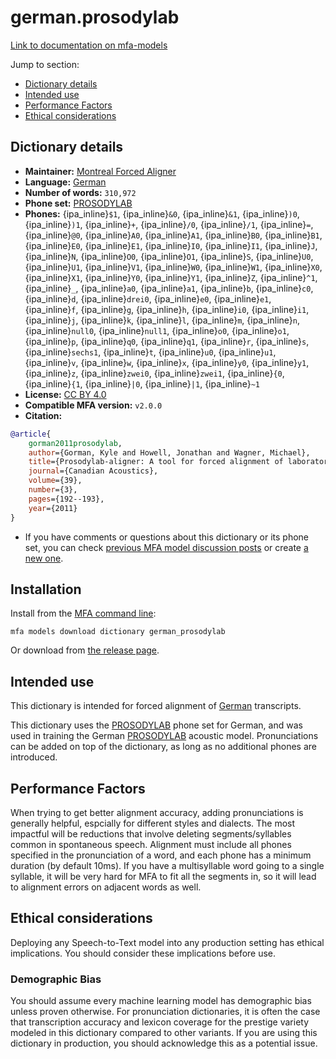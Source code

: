 
# german.prosodylab

[Link to documentation on mfa-models](https://mfa-models.readthedocs.io/en/main/dictionary/german_prosodylab.html)

Jump to section:

- [Dictionary details](#dictionary-details)
- [Intended use](#intended-use)
- [Performance Factors](#performance-factors)
- [Ethical considerations](#ethical-considerations)

## Dictionary details

- **Maintainer:** [Montreal Forced Aligner](https://montreal-forced-aligner.readthedocs.io/)
- **Language:** [German](https://en.wikipedia.org/wiki/German_language)
- **Number of words:** `310,972`
- **Phone set:** [PROSODYLAB](https://github.com/prosodylab/prosodylab.dictionaries)
- **Phones:** {ipa_inline}`$1`, {ipa_inline}`&0`, {ipa_inline}`&1`, {ipa_inline}`)0`, {ipa_inline}`)1`, {ipa_inline}`+`, {ipa_inline}`/0`, {ipa_inline}`/1`, {ipa_inline}`=`, {ipa_inline}`@0`, {ipa_inline}`A0`, {ipa_inline}`A1`, {ipa_inline}`B0`, {ipa_inline}`B1`, {ipa_inline}`E0`, {ipa_inline}`E1`, {ipa_inline}`I0`, {ipa_inline}`I1`, {ipa_inline}`J`, {ipa_inline}`N`, {ipa_inline}`O0`, {ipa_inline}`O1`, {ipa_inline}`S`, {ipa_inline}`U0`, {ipa_inline}`U1`, {ipa_inline}`V1`, {ipa_inline}`W0`, {ipa_inline}`W1`, {ipa_inline}`X0`, {ipa_inline}`X1`, {ipa_inline}`Y0`, {ipa_inline}`Y1`, {ipa_inline}`Z`, {ipa_inline}`^1`, {ipa_inline}`_`, {ipa_inline}`a0`, {ipa_inline}`a1`, {ipa_inline}`b`, {ipa_inline}`c0`, {ipa_inline}`d`, {ipa_inline}`drei0`, {ipa_inline}`e0`, {ipa_inline}`e1`, {ipa_inline}`f`, {ipa_inline}`g`, {ipa_inline}`h`, {ipa_inline}`i0`, {ipa_inline}`i1`, {ipa_inline}`j`, {ipa_inline}`k`, {ipa_inline}`l`, {ipa_inline}`m`, {ipa_inline}`n`, {ipa_inline}`null0`, {ipa_inline}`null1`, {ipa_inline}`o0`, {ipa_inline}`o1`, {ipa_inline}`p`, {ipa_inline}`q0`, {ipa_inline}`q1`, {ipa_inline}`r`, {ipa_inline}`s`, {ipa_inline}`sechs1`, {ipa_inline}`t`, {ipa_inline}`u0`, {ipa_inline}`u1`, {ipa_inline}`v`, {ipa_inline}`w`, {ipa_inline}`x`, {ipa_inline}`y0`, {ipa_inline}`y1`, {ipa_inline}`z`, {ipa_inline}`zwei0`, {ipa_inline}`zwei1`, {ipa_inline}`{0`, {ipa_inline}`{1`, {ipa_inline}`|0`, {ipa_inline}`|1`, {ipa_inline}`~1`
- **License:** [CC BY 4.0](https://github.com/MontrealCorpusTools/mfa-models/tree/main/dictionary/german/PROSODYLAB/v2.0.0/LICENSE)
- **Compatible MFA version:** `v2.0.0`
- **Citation:**

```bibtex
@article{
	gorman2011prosodylab,
	author={Gorman, Kyle and Howell, Jonathan and Wagner, Michael},
	title={Prosodylab-aligner: A tool for forced alignment of laboratory speech},
	journal={Canadian Acoustics},
	volume={39},
	number={3},
	pages={192--193},
	year={2011}
}
```

- If you have comments or questions about this dictionary or its phone set, you can check [previous MFA model discussion posts](https://github.com/MontrealCorpusTools/mfa-models/discussions?discussions_q=German+PROSODYLAB+dictionary+v2.0.0) or create [a new one](https://github.com/MontrealCorpusTools/mfa-models/discussions/new).

## Installation

Install from the [MFA command line](https://montreal-forced-aligner.readthedocs.io/en/latest/user_guide/models/index.html):

```
mfa models download dictionary german_prosodylab
```

Or download from [the release page](https://github.com/MontrealCorpusTools/mfa-models/releases/tag/dictionary-german_prosodylab-v2.0.0).

## Intended use

This dictionary is intended for forced alignment of [German](https://en.wikipedia.org/wiki/German_language) transcripts.

This dictionary uses the [PROSODYLAB](https://github.com/prosodylab/prosodylab.dictionaries) phone set for German, and was used in training the German [PROSODYLAB](https://github.com/prosodylab/prosodylab.dictionaries) acoustic model.
Pronunciations can be added on top of the dictionary, as long as no additional phones are introduced.

## Performance Factors

When trying to get better alignment accuracy, adding pronunciations is generally helpful, espcially for different styles and dialects.  The most impactful will be reductions that
involve deleting segments/syllables common in spontaneous speech.  Alignment must include all phones specified in the pronunciation of a word, and each phone has
a minimum duration (by default 10ms). If you have a multisyllable word going to a single syllable, it will be very hard for MFA to fit all the segments in,
so it will lead to alignment errors on adjacent words as well.

## Ethical considerations

Deploying any Speech-to-Text model into any production setting has ethical implications. You should consider these implications before use.

### Demographic Bias

You should assume every machine learning model has demographic bias unless proven otherwise.
For pronunciation dictionaries, it is often the case that transcription accuracy and lexicon coverage for the prestige variety modeled in this dictionary compared to other variants.
If you are using this dictionary in production, you should acknowledge this as a potential issue.
